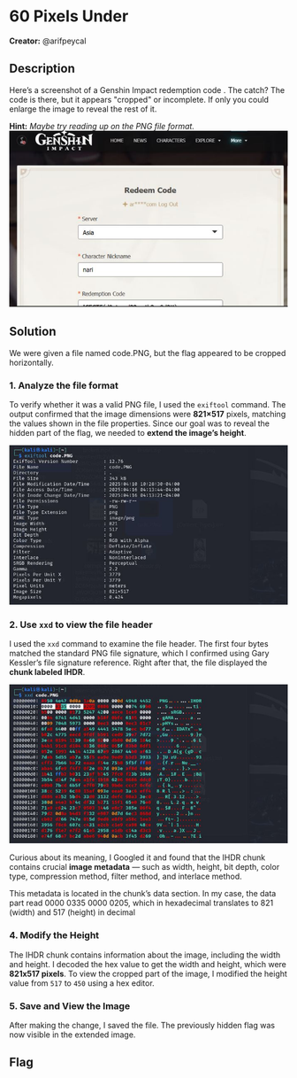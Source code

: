 # 60 Pixels Under

**Creator:** @arifpeycal

## Description
Here’s a screenshot of a Genshin Impact redemption code . The catch? The code is there, but it appears "cropped" or incomplete. If only you could enlarge the image to reveal the rest of it.

**Hint:** *Maybe try reading up on the PNG file format.*
![codeeeee](https://github.com/candypopZZ/ctf-writeup/blob/forensics/codeeeee.JPG?raw=true)

## Solution

We were given a file named code.PNG, but the flag appeared to be cropped horizontally.

### 1. Analyze the file format

To verify whether it was a valid PNG file, I used the `exiftool` command. The output confirmed that the image dimensions were **821×517** pixels, matching the values shown in the file properties. Since our goal was to reveal the hidden part of the flag, we needed to **extend the image’s height**.

![info.JPG](https://github.com/candypopZZ/ctf-writeup/blob/forensics/info.JPG?raw=true)

### 2. Use `xxd` to view the file header

I used the `xxd` command to examine the file header. The first four bytes matched the standard PNG file signature, which I confirmed using Gary Kessler’s file signature reference. Right after that, the file displayed the **chunk labeled IHDR**. 

![000](https://github.com/candypopZZ/ctf-writeup/blob/forensics/000.JPG?raw=true)

Curious about its meaning, I Googled it and found that the IHDR chunk contains crucial **image metadata** — such as width, height, bit depth, color type, compression method, filter method, and interlace method.



This metadata is located in the chunk’s data section. In my case, the data part read 0000 0335 0000 0205, which in hexadecimal translates to 821 (width) and 517 (height) in decimal

### 4. Modify the Height
The IHDR chunk contains information about the image, including the width and height. I decoded the hex value to get the width and height, which were **821x517 pixels**. To view the cropped part of the image, I modified the height value from `517` to `450` using a hex editor.

### 5. Save and View the Image
After making the change, I saved the file. The previously hidden flag was now visible in the extended image.

## Flag
